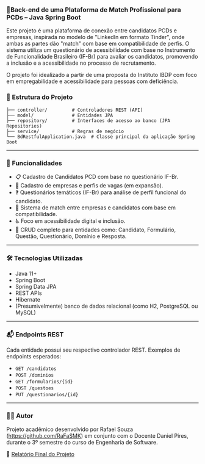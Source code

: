 ### 🤝Back-end de uma Plataforma de Match Profissional para PCDs – Java Spring Boot

Este projeto é uma plataforma de conexão entre candidatos PCDs e empresas, inspirada no modelo de "LinkedIn em formato Tinder", onde ambas as partes dão "match" com base em compatibilidade de perfis. O sistema utiliza um questionário de acessibilidade com base no Instrumento de Funcionalidade Brasileiro (IF-Br) para avaliar os candidatos, promovendo a inclusão e a acessibilidade no processo de recrutamento.

O projeto foi idealizado a partir de uma proposta do Instituto IBDP com foco em empregabilidade e acessibilidade para pessoas com deficiência.

### 📁 Estrutura do Projeto

```
├── controller/         # Controladores REST (API)
├── model/              # Entidades JPA
├── repository/         # Interfaces de acesso ao banco (JPA Repositories)
├── service/            # Regras de negócio
└── BdRestfulApplication.java  # Classe principal da aplicação Spring Boot
```

---

### 🚀 Funcionalidades
*	📋 Cadastro de Candidatos PCD com base no questionário IF-Br.
*	🏢 Cadastro de empresas e perfis de vagas (em expansão).
*	❓ Questionários temáticos (IF-Br) para análise de perfil funcional do candidato.
*	💬 Sistema de match entre empresas e candidatos com base em compatibilidade.
*	♿ Foco em acessibilidade digital e inclusão.
*	🔎 CRUD completo para entidades como: Candidato, Formulário, Questão, Questionário, Domínio e Resposta.

---

### 🛠️ Tecnologias Utilizadas

* Java 11+
* Spring Boot
* Spring Data JPA
* REST APIs
* Hibernate
* (Presumivelmente) banco de dados relacional (como H2, PostgreSQL ou MySQL)

---

### 📬 Endpoints REST

Cada entidade possui seu respectivo controlador REST. Exemplos de endpoints esperados:

* `GET /candidatos`
* `POST /dominios`
* `GET /formularios/{id}`
* `POST /questoes`
* `PUT /questionarios/{id}`
---

### 👨‍💻 Autor

Projeto acadêmico desenvolvido por Rafael Souza (https://github.com/RaFaSMK) em conjunto com o Docente Daniel Pires, durante o 3º semestre do curso de Engenharia de Software.

📄 [Relatório Final do Projeto](RELATÓRIO_FINAL-UCE-PP1.pdf)
